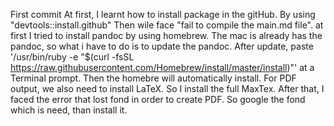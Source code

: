 First commit
At first, I learnt how to install package in the gitHub. By using "devtools::install.github"
Then wile face "fail to compile the main.md file". at first I tried to install pandoc by using homebrew. The mac is already has the pandoc, so what i have to do is to update the pandoc. After update, paste '/usr/bin/ruby -e "$(curl -fsSL https://raw.githubusercontent.com/Homebrew/install/master/install)"' at a Terminal prompt. Then the homebre will automatically install. 
For PDF output, we also need to install LaTeX. So I install the full MaxTex. 
After that, I faced the error that lost fond in order to create PDF. So google the fond which is need, than install it. 




